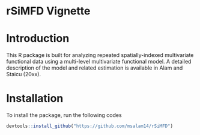 # rSiMFD Vignette


# Introduction

This R package is built for analyzing repeated spatially-indexed
multivariate functional data using a multi-level multivariate functional
model. A detailed description of the model and related estimation is
available in Alam and Staicu (20xx).

# Installation

To install the package, run the following codes

``` r
devtools::install_github("https://github.com/msalam14/rSiMFD")
```
